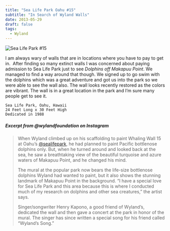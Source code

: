 ```yaml
---
title: "Sea Life Park Oahu #15"
subtitle: "In Search of Wyland Walls"
date: 2013-05-29
draft: false
tags:
  - Wyland
---
```


![Sea Life Park #15](../images/15-oahu.jpg)


I am always wary of walls that are in locations where you have to pay to get in.  After finding so many extinct walls I was concerned about paying admission to Sea Life Park just to see _Dolphins off Makapuu Point_. We managed to find a way around that though. We signed up to go swim with the dolphins which was a great adventure and got us into the park so we were able to see the wall also. The wall looks recently restored as the colors are vibrant. The wall is in a great location in the park and I’m sure many people get to see it.

```
Sea Life Park, Oahu, Hawaii
24 Feet Long x 30 Feet High
Dedicated in 1988
```

#####  Excerpt from @wylandfoundation on Instagram

> When Wyland climbed up on his scaffolding to paint Whaling Wall 15 at Oahu’s [@sealifepark](https://www.instagram.com/sealifepark/), he had planned to paint Pacific bottlenose dolphins only. But, when he turned around and looked back at the sea, he saw a breathtaking view of the beautiful turquoise and azure waters of Makapuu Point, and he changed his mind.
>
>The mural at the popular park now bears the life-size bottlenose dolphins Wyland had wanted to paint, but it also shows the stunning landmark of Makapuu Point in the background. “I have a special love for Sea Life Park and this area because this is where I conducted much of my research on dolphins and other sea creatures,” the artist says.
>
>Singer/songwriter Henry Kapono, a good friend of Wyland’s, dedicated the wall and then gave a concert at the park in honor of the mural. The singer has since written a special song for his friend called “Wyland’s Song.”
